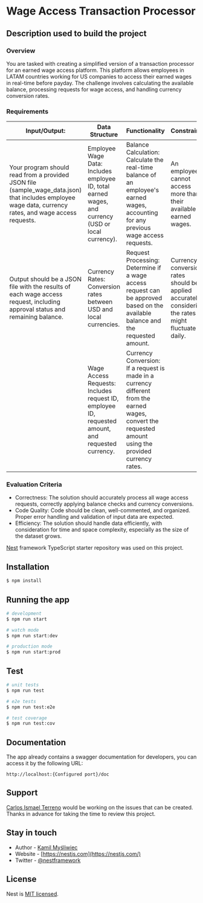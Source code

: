 # Wage Access Transaction Processor

## Description used to build the project

### Overview

You are tasked with creating a simplified version of a transaction processor for an earned wage access platform. This
platform allows employees in LATAM countries working for US companies to access their earned wages in real-time before
payday. The challenge involves calculating the available balance, processing requests for wage access, and handling
currency conversion rates.

### Requirements

| Input/Output:                                                                                                                                          | Data Structure                                                                                      | Functionality                                                                                                                                            | Constraints                                                                                          |
|--------------------------------------------------------------------------------------------------------------------------------------------------------|-----------------------------------------------------------------------------------------------------|----------------------------------------------------------------------------------------------------------------------------------------------------------|------------------------------------------------------------------------------------------------------|
| Your program should read from a provided JSON file (sample_wage_data.json) that includes employee wage data, currency rates, and wage access requests. | Employee Wage Data: Includes employee ID, total earned wages, and currency (USD or local currency). | Balance Calculation: Calculate the real-time balance of an employee's earned wages, accounting for any previous wage access requests.                    | An employee cannot access more than their available earned wages.                                    |
| Output should be a JSON file with the results of each wage access request, including approval status and remaining balance.                            | Currency Rates: Conversion rates between USD and local currencies.                                  | Request Processing: Determine if a wage access request can be approved based on the available balance and the requested amount.                          | Currency conversion rates should be applied accurately, considering the rates might fluctuate daily. |
|                                                                                                                                                        | Wage Access Requests: Includes request ID, employee ID, requested amount, and requested currency.   | Currency Conversion: If a request is made in a currency different from the earned wages, convert the requested amount using the provided currency rates. |                                                                                                      |

### Evaluation Criteria

* Correctness: The solution should accurately process all wage access requests, correctly applying balance checks and
  currency conversions.
* Code Quality: Code should be clean, well-commented, and organized. Proper error handling and validation of input data
  are expected.
* Efficiency: The solution should handle data efficiently, with consideration for time and space complexity, especially
  as the size of the dataset grows.

[Nest](https://github.com/nestjs/nest) framework TypeScript starter repository was used on this project.

## Installation

```bash
$ npm install
```

## Running the app

```bash
# development
$ npm run start

# watch mode
$ npm run start:dev

# production mode
$ npm run start:prod
```

## Test

```bash
# unit tests
$ npm run test

# e2e tests
$ npm run test:e2e

# test coverage
$ npm run test:cov
```

## Documentation

The app already contains a swagger documentation for developers, you can access it by the following URL:

`http://localhost:{Configured port}/doc`

## Support

[Carlos Ismael Terreno](https://github.com/IsmaelTerreno) would be working on the issues that can be created. Thanks in
advance for taking the time to review this project.

## Stay in touch

- Author - [Kamil Myśliwiec](https://kamilmysliwiec.com)
- Website - [https://nestjs.com](https://nestjs.com/)
- Twitter - [@nestframework](https://twitter.com/nestframework)

## License

Nest is [MIT licensed](LICENSE).
